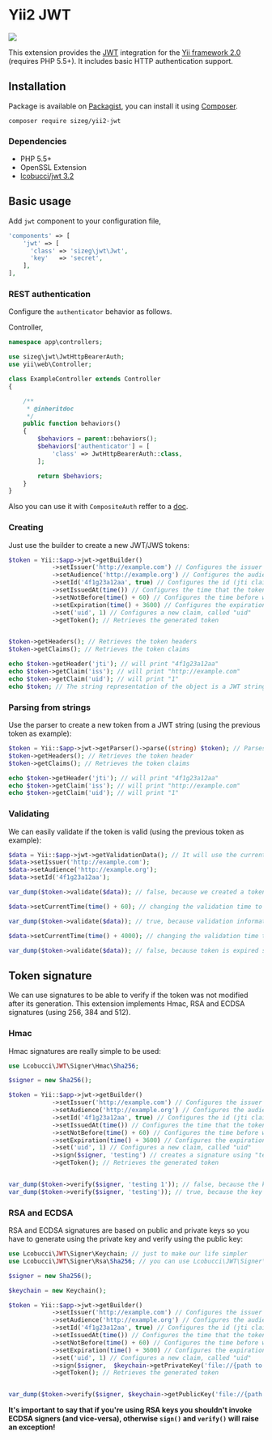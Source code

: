# Yii2 JWT

![](https://travis-ci.org/sizeg/yii2-jwt.svg)

This extension provides the [JWT](https://github.com/lcobucci/jwt) integration for the [Yii framework 2.0](http://www.yiiframework.com) (requires PHP 5.5+).
It includes basic HTTP authentication support.

## Installation

Package is available on [Packagist](https://packagist.org/packages/sizeg/yii2-jwt),
you can install it using [Composer](http://getcomposer.org).

```shell
composer require sizeg/yii2-jwt
```

### Dependencies

- PHP 5.5+
- OpenSSL Extension
- [lcobucci/jwt 3.2](https://github.com/lcobucci/jwt/tree/3.2)

## Basic usage

Add `jwt` component to your configuration file,

```php
'components' => [
    'jwt' => [
      'class' => 'sizeg\jwt\Jwt',
      'key'   => 'secret',
    ],
],
```

### REST authentication

Configure the `authenticator` behavior as follows.

Controller,

```php
namespace app\controllers;

use sizeg\jwt\JwtHttpBearerAuth;
use yii\web\Controller;

class ExampleController extends Controller
{

    /**
     * @inheritdoc
     */
    public function behaviors()
    {
        $behaviors = parent::behaviors();
        $behaviors['authenticator'] = [
            'class' => JwtHttpBearerAuth::class,
        ];

        return $behaviors;
    }
}
```

Also you can use it with `CompositeAuth` reffer to a [doc](http://www.yiiframework.com/doc-2.0/guide-rest-authentication.html).

### Creating

Just use the builder to create a new JWT/JWS tokens:

```php
$token = Yii::$app->jwt->getBuilder()
            ->setIssuer('http://example.com') // Configures the issuer (iss claim)
            ->setAudience('http://example.org') // Configures the audience (aud claim)
            ->setId('4f1g23a12aa', true) // Configures the id (jti claim), replicating as a header item
            ->setIssuedAt(time()) // Configures the time that the token was issue (iat claim)
            ->setNotBefore(time() + 60) // Configures the time before which the token cannot be accepted (nbf claim)
            ->setExpiration(time() + 3600) // Configures the expiration time of the token (exp claim)
            ->set('uid', 1) // Configures a new claim, called "uid"
            ->getToken(); // Retrieves the generated token


$token->getHeaders(); // Retrieves the token headers
$token->getClaims(); // Retrieves the token claims

echo $token->getHeader('jti'); // will print "4f1g23a12aa"
echo $token->getClaim('iss'); // will print "http://example.com"
echo $token->getClaim('uid'); // will print "1"
echo $token; // The string representation of the object is a JWT string (pretty easy, right?)
```

### Parsing from strings

Use the parser to create a new token from a JWT string (using the previous token as example):

```php
$token = Yii::$app->jwt->getParser()->parse((string) $token); // Parses from a string
$token->getHeaders(); // Retrieves the token header
$token->getClaims(); // Retrieves the token claims

echo $token->getHeader('jti'); // will print "4f1g23a12aa"
echo $token->getClaim('iss'); // will print "http://example.com"
echo $token->getClaim('uid'); // will print "1"
```

### Validating

We can easily validate if the token is valid (using the previous token as example):

```php
$data = Yii::$app->jwt->getValidationData(); // It will use the current time to validate (iat, nbf and exp)
$data->setIssuer('http://example.com');
$data->setAudience('http://example.org');
$data->setId('4f1g23a12aa');

var_dump($token->validate($data)); // false, because we created a token that cannot be used before of `time() + 60`

$data->setCurrentTime(time() + 60); // changing the validation time to future

var_dump($token->validate($data)); // true, because validation information is equals to data contained on the token

$data->setCurrentTime(time() + 4000); // changing the validation time to future

var_dump($token->validate($data)); // false, because token is expired since current time is greater than exp
```

## Token signature

We can use signatures to be able to verify if the token was not modified after its generation. This extension implements Hmac, RSA and ECDSA signatures (using 256, 384 and 512).

### Hmac

Hmac signatures are really simple to be used:

```php
use Lcobucci\JWT\Signer\Hmac\Sha256;

$signer = new Sha256();

$token = Yii::$app->jwt->getBuilder()
            ->setIssuer('http://example.com') // Configures the issuer (iss claim)
            ->setAudience('http://example.org') // Configures the audience (aud claim)
            ->setId('4f1g23a12aa', true) // Configures the id (jti claim), replicating as a header item
            ->setIssuedAt(time()) // Configures the time that the token was issue (iat claim)
            ->setNotBefore(time() + 60) // Configures the time before which the token cannot be accepted (nbf claim)
            ->setExpiration(time() + 3600) // Configures the expiration time of the token (exp claim)
            ->set('uid', 1) // Configures a new claim, called "uid"
            ->sign($signer, 'testing') // creates a signature using "testing" as key
            ->getToken(); // Retrieves the generated token


var_dump($token->verify($signer, 'testing 1')); // false, because the key is different
var_dump($token->verify($signer, 'testing')); // true, because the key is the same
```

### RSA and ECDSA

RSA and ECDSA signatures are based on public and private keys so you have to generate using the private key and verify using the public key:

```php
use Lcobucci\JWT\Signer\Keychain; // just to make our life simpler
use Lcobucci\JWT\Signer\Rsa\Sha256; // you can use Lcobucci\JWT\Signer\Ecdsa\Sha256 if you're using ECDSA keys

$signer = new Sha256();

$keychain = new Keychain();

$token = Yii::$app->jwt->getBuilder()
            ->setIssuer('http://example.com') // Configures the issuer (iss claim)
            ->setAudience('http://example.org') // Configures the audience (aud claim)
            ->setId('4f1g23a12aa', true) // Configures the id (jti claim), replicating as a header item
            ->setIssuedAt(time()) // Configures the time that the token was issue (iat claim)
            ->setNotBefore(time() + 60) // Configures the time before which the token cannot be accepted (nbf claim)
            ->setExpiration(time() + 3600) // Configures the expiration time of the token (exp claim)
            ->set('uid', 1) // Configures a new claim, called "uid"
            ->sign($signer,  $keychain->getPrivateKey('file://{path to your private key}')) // creates a signature using your private key
            ->getToken(); // Retrieves the generated token


var_dump($token->verify($signer, $keychain->getPublicKey('file://{path to your public key}'))); // true when the public key was generated by the private one =)
```

**It's important to say that if you're using RSA keys you shouldn't invoke ECDSA signers (and vice-versa), otherwise ```sign()``` and ```verify()``` will raise an exception!**
